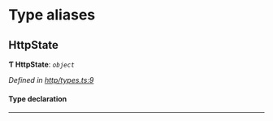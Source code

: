 

# Type aliases

<a id="httpstate"></a>

##  HttpState

**Ƭ HttpState**: *`object`*

*Defined in [http/types.ts:9](https://github.com/polkadot-js/api/blob/5533b1b/packages/rpc-provider/src/http/types.ts#L9)*

#### Type declaration

___


